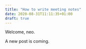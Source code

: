 ```yaml
---
title: "How to write meeting notes"
date: 2020-08-31T11:11:35+01:00
draft: true
---
```


Welcome, neo.

A new post is coming.